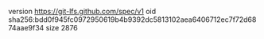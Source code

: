 version https://git-lfs.github.com/spec/v1
oid sha256:bdd0f945fc0972950619b4b9392dc5813102aea6406712ec7f72d6874aae9f34
size 2876
